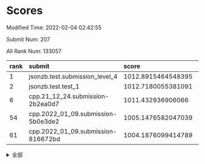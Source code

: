 # Scores

Modified Time: 2022-02-04 02:42:55

Submit Num: 207

All Rank Num: 133057

| rank |               submit               |       score        |       sigma        | pk_num |
| :--- | :--------------------------------- | :----------------- | :----------------- | :----- |
| 1    | jsonzb.test.submission_level_4     | 1012.8915464548395 | 0.7913315114418691 | 2569   |
| 2    | jsonzb.test.test_1                 | 1012.7180055381091 | 0.797054172675834  | 2573   |
| 6    | cpp.21_12_24.submission-2b2ea0d7   | 1011.432936906066  | 0.8172906810522362 | 2569   |
| 54   | cpp.2022_01_09.submission-5b0e3de2 | 1005.1476582047039 | 0.7251299748544259 | 2579   |
| 61   | cpp.2022_01_09.submission-816672bd | 1004.1876099414789 | 0.7100097726002949 | 2565   |


<details>
<summary>全部</summary>

| rank |                 submit                 |       score        |       sigma        | pk_num |
| :--- | :------------------------------------- | :----------------- | :----------------- | :----- |
| 1    | jsonzb.test.submission_level_4         | 1012.8915464548395 | 0.7913315114418691 | 2569   |
| 2    | jsonzb.test.test_1                     | 1012.7180055381091 | 0.797054172675834  | 2573   |
| 3    | gobigger.level_3.submission_level_3_14 | 1011.8598236653502 | 0.7628374919699391 | 2569   |
| 4    | gobigger.level_3.submission_level_3_48 | 1011.7570849567676 | 0.7608064466137746 | 2572   |
| 5    | gobigger.level_3.submission_level_3_18 | 1011.5809901908503 | 0.784367975561825  | 2568   |
| 6    | cpp.21_12_24.submission-2b2ea0d7       | 1011.432936906066  | 0.8172906810522362 | 2569   |
| 7    | gobigger.level_3.submission_level_3_38 | 1011.350550730411  | 0.78170988723367   | 2567   |
| 8    | gobigger.level_3.submission_level_3_3  | 1011.3381707601704 | 0.7589693891436546 | 2577   |
| 9    | gobigger.level_3.submission_level_3_49 | 1011.3345607419186 | 0.7858045811850035 | 2569   |
| 10   | gobigger.level_3.submission_level_3_35 | 1011.1703008871049 | 0.7598622122123008 | 2576   |
| 11   | gobigger.level_3.submission_level_3_37 | 1010.8878927315395 | 0.743065804360979  | 2573   |
| 12   | gobigger.level_3.submission_level_3_26 | 1010.7912674408653 | 0.7606382402256835 | 2572   |
| 13   | gobigger.level_3.submission_level_3_29 | 1010.6436447485207 | 0.752336658415562  | 2569   |
| 14   | gobigger.level_3.submission_level_3_6  | 1010.6423116288706 | 0.7647687244369662 | 2578   |
| 15   | gobigger.level_3.submission_level_3_34 | 1010.6129001746175 | 0.7890931405346602 | 2569   |
| 16   | gobigger.level_3.submission_level_3_41 | 1010.6109735824391 | 0.772707365133752  | 2573   |
| 17   | gobigger.level_3.submission_level_3_32 | 1010.5992777330542 | 0.7541496350653333 | 2572   |
| 18   | gobigger.level_3.submission_level_3_24 | 1010.4432345587772 | 0.7641837898042918 | 2565   |
| 19   | gobigger.level_3.submission_level_3_15 | 1010.4337106386183 | 0.7556680784114355 | 2571   |
| 20   | gobigger.level_3.submission_level_3_16 | 1010.3761524664297 | 0.773341350146495  | 2576   |
| 21   | gobigger.level_3.submission_level_3_44 | 1010.2949964027109 | 0.7739805954234623 | 2574   |
| 22   | gobigger.level_3.submission_level_3_19 | 1010.2655080177676 | 0.7565660143399925 | 2571   |
| 23   | gobigger.level_3.submission_level_3_33 | 1010.2293210447856 | 0.7581864180250839 | 2575   |
| 24   | gobigger.level_3.submission_level_3_0  | 1010.1879550343147 | 0.7598069033106617 | 2566   |
| 25   | gobigger.level_3.submission_level_3_25 | 1010.1421521847898 | 0.7771278683967644 | 2571   |
| 26   | gobigger.level_3.submission_level_3_7  | 1010.0489039933343 | 0.7808426378768947 | 2572   |
| 27   | gobigger.level_3.submission_level_3_10 | 1010.0457943497191 | 0.7431543142853433 | 2573   |
| 28   | gobigger.level_3.submission_level_3_28 | 1010.0131559403666 | 0.7574563334347428 | 2568   |
| 29   | gobigger.level_3.submission_level_3_11 | 1009.9286990030232 | 0.7599574153053972 | 2570   |
| 30   | gobigger.level_3.submission_level_3_40 | 1009.9183171268951 | 0.7488553272351485 | 2574   |
| 31   | gobigger.level_3.submission_level_3_13 | 1009.8644752290639 | 0.7635561814207378 | 2575   |
| 32   | gobigger.level_3.submission_level_3_9  | 1009.8144463940256 | 0.7771108297298808 | 2567   |
| 33   | gobigger.level_3.submission_level_3_21 | 1009.7748835317108 | 0.7536749488602419 | 2571   |
| 34   | gobigger.level_3.submission_level_3_20 | 1009.7546297668065 | 0.7580474764424412 | 2568   |
| 35   | gobigger.level_3.submission_level_3_46 | 1009.7467133009625 | 0.7434126835368693 | 2572   |
| 36   | gobigger.level_3.submission_level_3_30 | 1009.6582993040844 | 0.726498031401521  | 2568   |
| 37   | gobigger.level_3.submission_level_3_4  | 1009.6153278796726 | 0.7634269435940574 | 2570   |
| 38   | gobigger.level_3.submission_level_3_36 | 1009.5278811921727 | 0.7505995112178074 | 2572   |
| 39   | gobigger.level_3.submission_level_3_1  | 1009.4351029000047 | 0.7483022467991591 | 2568   |
| 40   | gobigger.level_3.submission_level_3_12 | 1009.4318717989357 | 0.7458936318985541 | 2571   |
| 41   | gobigger.level_3.submission_level_3_17 | 1009.3520969175612 | 0.7498637027916376 | 2567   |
| 42   | gobigger.level_3.submission_level_3_8  | 1009.2860720138874 | 0.7413219101868204 | 2570   |
| 43   | gobigger.level_3.submission_level_3_43 | 1009.2721817693509 | 0.7453696827361042 | 2569   |
| 44   | gobigger.level_3.submission_level_3_45 | 1009.2663998268234 | 0.7478114804154862 | 2577   |
| 45   | gobigger.level_3.submission_level_3_31 | 1009.236020445064  | 0.7483674054923661 | 2570   |
| 46   | gobigger.level_3.submission_level_3_27 | 1009.1499599563475 | 0.7628680036302654 | 2569   |
| 47   | gobigger.level_3.submission_level_3_2  | 1008.9872096362658 | 0.7736754099645916 | 2570   |
| 48   | gobigger.level_3.submission_level_3_22 | 1008.8685720632631 | 0.7491464055416595 | 2571   |
| 49   | gobigger.level_3.submission_level_3_42 | 1008.7794619451527 | 0.7475084102541608 | 2572   |
| 50   | gobigger.level_3.submission_level_3_39 | 1008.7567743425533 | 0.7381279677934439 | 2572   |
| 51   | gobigger.level_3.submission_level_3_47 | 1008.4240385658338 | 0.7236039972744577 | 2573   |
| 52   | gobigger.level_3.submission_level_3_23 | 1008.3941350752361 | 0.7502014960132444 | 2571   |
| 53   | gobigger.level_3.submission_level_3_5  | 1008.381520122028  | 0.7313682611310076 | 2570   |
| 54   | cpp.2022_01_09.submission-5b0e3de2     | 1005.1476582047039 | 0.7251299748544259 | 2579   |
| 55   | gobigger.level_1.submission_level_1_20 | 1004.9505989619178 | 0.7299999390107489 | 2569   |
| 56   | gobigger.level_1.submission_level_1_32 | 1004.5964144534123 | 0.7154959768802117 | 2571   |
| 57   | gobigger.level_1.submission_level_1_18 | 1004.539893460389  | 0.7283457971850759 | 2573   |
| 58   | gobigger.level_1.submission_level_1_38 | 1004.5046436502097 | 0.7292897333112635 | 2573   |
| 59   | gobigger.level_1.submission_level_1_12 | 1004.3875143834508 | 0.7112606242595167 | 2567   |
| 60   | gobigger.level_1.submission_level_1_39 | 1004.1897896662658 | 0.7286527725525602 | 2568   |
| 61   | cpp.2022_01_09.submission-816672bd     | 1004.1876099414789 | 0.7100097726002949 | 2565   |
| 62   | gobigger.level_1.submission_level_1_4  | 1004.1786709826034 | 0.7149645045373729 | 2569   |
| 63   | gobigger.level_1.submission_level_1_7  | 1004.1702352331671 | 0.7098257187630738 | 2566   |
| 64   | gobigger.level_1.submission_level_1_27 | 1004.0883217146867 | 0.7129383491981375 | 2578   |
| 65   | gobigger.level_1.submission_level_1_43 | 1004.0737350785413 | 0.7194358358348415 | 2571   |
| 66   | gobigger.level_1.submission_level_1_45 | 1004.0027705283812 | 0.7197691477179332 | 2575   |
| 67   | gobigger.level_1.submission_level_1_21 | 1003.9416146055033 | 0.7172631026146149 | 2569   |
| 68   | gobigger.level_1.submission_level_1_9  | 1003.9286785774862 | 0.7169655628035249 | 2573   |
| 69   | gobigger.level_1.submission_level_1_25 | 1003.8790771058235 | 0.7231213689401056 | 2569   |
| 70   | gobigger.level_1.submission_level_1_14 | 1003.8159549231285 | 0.7257629384131551 | 2575   |
| 71   | gobigger.level_1.submission_level_1_48 | 1003.782441031872  | 0.7192204689187212 | 2571   |
| 72   | gobigger.level_1.submission_level_1_40 | 1003.7685215565317 | 0.7260172618490761 | 2576   |
| 73   | gobigger.level_1.submission_level_1_1  | 1003.710905644174  | 0.7115609922101438 | 2569   |
| 74   | gobigger.level_1.submission_level_1_49 | 1003.6710740981404 | 0.7268168440422926 | 2572   |
| 75   | gobigger.level_1.submission_level_1_15 | 1003.6195738458686 | 0.71826044934778   | 2568   |
| 76   | gobigger.level_1.submission_level_1_33 | 1003.549509717793  | 0.7112646419708563 | 2569   |
| 77   | gobigger.level_1.submission_level_1_36 | 1003.4598542758208 | 0.7115917238869583 | 2572   |
| 78   | gobigger.level_1.submission_level_1_6  | 1003.4160625800292 | 0.72568201655992   | 2569   |
| 79   | gobigger.level_1.submission_level_1_8  | 1003.3515020259032 | 0.7218773910791955 | 2578   |
| 80   | gobigger.level_1.submission_level_1_13 | 1003.3190945022644 | 0.709115950994704  | 2570   |
| 81   | gobigger.level_1.submission_level_1_3  | 1003.3185787701242 | 0.7143279919421595 | 2568   |
| 82   | gobigger.level_1.submission_level_1_47 | 1003.2909441698304 | 0.7094027471369908 | 2566   |
| 83   | gobigger.level_1.submission_level_1_19 | 1003.2717360498779 | 0.7160610262951969 | 2573   |
| 84   | gobigger.level_1.submission_level_1_5  | 1003.1682604381192 | 0.7158115443865499 | 2576   |
| 85   | gobigger.level_1.submission_level_1_10 | 1003.1549175530124 | 0.7104187804109289 | 2572   |
| 86   | gobigger.level_1.submission_level_1_35 | 1003.0755289305736 | 0.7228732254150324 | 2562   |
| 87   | gobigger.level_1.submission_level_1_41 | 1003.0652763847056 | 0.7196525994366622 | 2574   |
| 88   | gobigger.level_1.submission_level_1_37 | 1003.0025860909006 | 0.7128536476136031 | 2575   |
| 89   | gobigger.level_1.submission_level_1_31 | 1002.9888744219068 | 0.7109877916488502 | 2573   |
| 90   | gobigger.level_1.submission_level_1_46 | 1002.8646924026644 | 0.721592435735082  | 2568   |
| 91   | gobigger.level_1.submission_level_1_24 | 1002.8186696159546 | 0.7056480285513339 | 2575   |
| 92   | gobigger.level_1.submission_level_1_26 | 1002.7717281108061 | 0.7211571922440363 | 2573   |
| 93   | gobigger.level_1.submission_level_1_17 | 1002.7542488184697 | 0.7129888301511021 | 2572   |
| 94   | gobigger.level_1.submission_level_1_16 | 1002.7264467587353 | 0.7107218347972872 | 2575   |
| 95   | gobigger.level_1.submission_level_1_29 | 1002.7191972091506 | 0.7234409540903901 | 2567   |
| 96   | gobigger.level_1.submission_level_1_42 | 1002.6430834411087 | 0.7163539827018133 | 2574   |
| 97   | gobigger.level_1.submission_level_1_22 | 1002.5734332662845 | 0.7140176544322485 | 2568   |
| 98   | gobigger.level_1.submission_level_1_11 | 1002.4692298097161 | 0.7048165579201214 | 2561   |
| 99   | gobigger.level_1.submission_level_1_0  | 1002.4457550794741 | 0.7178227990026539 | 2575   |
| 100  | gobigger.level_1.submission_level_1_2  | 1002.4379281994288 | 0.7059496342014692 | 2574   |
| 101  | gobigger.level_1.submission_level_1_28 | 1001.9960567606638 | 0.7136311467047202 | 2572   |
| 102  | gobigger.level_1.submission_level_1_30 | 1001.9503074066423 | 0.7161044401812007 | 2570   |
| 103  | gobigger.level_1.submission_level_1_34 | 1001.9152754661163 | 0.7065695827232205 | 2575   |
| 104  | gobigger.level_1.submission_level_1_44 | 1001.8626063207704 | 0.7209742431483277 | 2573   |
| 105  | gobigger.level_1.submission_level_1_23 | 1001.7455223784671 | 0.7043296992803662 | 2571   |
| 106  | gobigger.random.submission_random_1    | 997.6113563430911  | 0.7245545562171408 | 2570   |
| 107  | gobigger.random.submission_random_7    | 997.3204877230974  | 0.6960601001613165 | 2576   |
| 108  | gobigger.random.submission_random_25   | 996.9605531948431  | 0.7176716420668161 | 2571   |
| 109  | gobigger.random.submission_random_24   | 996.7713361958588  | 0.7146342566156952 | 2574   |
| 110  | gobigger.random.submission_random_18   | 996.7238260532785  | 0.7071396661968561 | 2568   |
| 111  | gobigger.random.submission_random_6    | 996.6807469796966  | 0.7121001710788862 | 2572   |
| 112  | gobigger.random.submission_random_42   | 996.6730285072467  | 0.7135781093544663 | 2570   |
| 113  | gobigger.random.submission_random_3    | 996.5860794490726  | 0.7008818722001963 | 2569   |
| 114  | gobigger.random.submission_random_36   | 996.5401037468489  | 0.7061542945347649 | 2570   |
| 115  | gobigger.random.submission_random_10   | 996.5163848498004  | 0.7017124619950085 | 2569   |
| 116  | gobigger.random.submission_random_20   | 996.49561626495    | 0.7045860598132636 | 2572   |
| 117  | gobigger.random.submission_random_32   | 996.4776490431634  | 0.7086778905777111 | 2574   |
| 118  | gobigger.random.submission_random_2    | 996.3949955626715  | 0.7046258418230773 | 2571   |
| 119  | gobigger.random.submission_random_19   | 996.3716938417341  | 0.7068157734968539 | 2571   |
| 120  | gobigger.random.submission_random_37   | 996.3073548088503  | 0.7049020272776148 | 2571   |
| 121  | gobigger.random.submission_random_26   | 996.3007617629745  | 0.7073456111484367 | 2577   |
| 122  | gobigger.random.submission_random_0    | 996.2869859076042  | 0.7133530772049369 | 2569   |
| 123  | gobigger.random.submission_random_22   | 996.2012324467377  | 0.7168813527784613 | 2575   |
| 124  | gobigger.random.submission_random_41   | 996.1902206704991  | 0.7087049578273906 | 2568   |
| 125  | gobigger.random.submission_random_47   | 996.188550374556   | 0.7134053462510558 | 2572   |
| 126  | gobigger.random.submission_random_16   | 996.1611973387041  | 0.7133913845475328 | 2569   |
| 127  | gobigger.random.submission_random_5    | 996.0740949018144  | 0.719856783355681  | 2571   |
| 128  | gobigger.random.submission_random_4    | 996.0162800508349  | 0.703937319267462  | 2571   |
| 129  | gobigger.random.submission_random_12   | 995.8876959614543  | 0.7069391024131036 | 2573   |
| 130  | gobigger.random.submission_random_39   | 995.876376885212   | 0.7069773416025426 | 2570   |
| 131  | gobigger.random.submission_random_27   | 995.7794060465671  | 0.7155608315576631 | 2572   |
| 132  | gobigger.random.submission_random_38   | 995.751549917385   | 0.7085330941253971 | 2573   |
| 133  | gobigger.random.submission_random_13   | 995.7306678970964  | 0.7134795687928104 | 2569   |
| 134  | gobigger.random.submission_random_17   | 995.7046249237173  | 0.7231352657989751 | 2574   |
| 135  | gobigger.random.submission_random_30   | 995.576432721235   | 0.7185707969922699 | 2568   |
| 136  | gobigger.random.submission_random_46   | 995.5512198105702  | 0.709694403530766  | 2572   |
| 137  | gobigger.random.submission_random_11   | 995.5384251939704  | 0.7305937271039745 | 2572   |
| 138  | gobigger.random.submission_random_31   | 995.4853463944215  | 0.7100864880278891 | 2570   |
| 139  | gobigger.random.submission_random_34   | 995.4492735359103  | 0.7002589636253335 | 2576   |
| 140  | gobigger.random.submission_random_14   | 995.4341564383598  | 0.7176404574736894 | 2571   |
| 141  | gobigger.random.submission_random_8    | 995.40451208103    | 0.7114556150513267 | 2574   |
| 142  | gobigger.random.submission_random_33   | 995.3843453316924  | 0.7051820412397589 | 2572   |
| 143  | gobigger.random.submission_random_40   | 995.3653497643012  | 0.7383806188504746 | 2571   |
| 144  | gobigger.random.submission_random_28   | 995.2628174496832  | 0.7129422000004052 | 2573   |
| 145  | gobigger.random.submission_random_43   | 995.1984968707602  | 0.7095264378187135 | 2570   |
| 146  | gobigger.random.submission_random_44   | 995.1615176060761  | 0.7014115039555285 | 2574   |
| 147  | gobigger.random.submission_random_23   | 994.9576067216085  | 0.7264373557959739 | 2569   |
| 148  | gobigger.random.submission_random_48   | 994.9435810725616  | 0.705883891221514  | 2568   |
| 149  | gobigger.random.submission_random_35   | 994.93375055606    | 0.7065706817386573 | 2575   |
| 150  | gobigger.random.submission_random_49   | 994.9234308499324  | 0.7165357358673464 | 2576   |
| 151  | gobigger.random.submission_random_15   | 994.9038339609456  | 0.7323151077579908 | 2565   |
| 152  | gobigger.random.submission_random_9    | 994.759572330021   | 0.7039229690831682 | 2569   |
| 153  | gobigger.level_2.submission_level_2_47 | 994.5911324572488  | 0.7364896940083366 | 2568   |
| 154  | gobigger.random.submission_random_29   | 994.1971096758466  | 0.7370659103819736 | 2573   |
| 155  | gobigger.random.submission_random_45   | 994.0592150974281  | 0.7232777848844566 | 2573   |
| 156  | gobigger.level_2.submission_level_2_17 | 994.0515173902044  | 0.732030543910476  | 2571   |
| 157  | gobigger.random.submission_random_21   | 993.8322669677729  | 0.7287336436940505 | 2573   |
| 158  | gobigger.level_2.submission_level_2_14 | 993.551769377643   | 0.7282721739458722 | 2567   |
| 159  | gobigger.level_2.submission_level_2_40 | 993.5179326040383  | 0.7314477584880854 | 2572   |
| 160  | gobigger.level_2.submission_level_2_3  | 993.4979066227069  | 0.742890728665977  | 2567   |
| 161  | gobigger.level_2.submission_level_2_7  | 993.3575876361872  | 0.7287405526635485 | 2571   |
| 162  | gobigger.level_2.submission_level_2_16 | 993.1389793314385  | 0.7292685991726315 | 2574   |
| 163  | gobigger.level_2.submission_level_2_28 | 993.1204230540561  | 0.750216608491503  | 2573   |
| 164  | gobigger.level_2.submission_level_2_30 | 993.046285055952   | 0.7378519588160752 | 2572   |
| 165  | gobigger.level_2.submission_level_2_46 | 992.9963660489426  | 0.7449300038062233 | 2571   |
| 166  | gobigger.level_2.submission_level_2_13 | 992.9861124607842  | 0.729699147348473  | 2573   |
| 167  | gobigger.level_2.submission_level_2_37 | 992.9706882666103  | 0.7327466559891964 | 2574   |
| 168  | gobigger.level_2.submission_level_2_42 | 992.8577635379152  | 0.7434572515914093 | 2577   |
| 169  | gobigger.level_2.submission_level_2_29 | 992.5631702878942  | 0.7299576429155668 | 2572   |
| 170  | gobigger.level_2.submission_level_2_27 | 992.4754749652706  | 0.7544158173567087 | 2573   |
| 171  | gobigger.level_2.submission_level_2_10 | 992.3561441459323  | 0.7365269563155952 | 2572   |
| 172  | gobigger.level_2.submission_level_2_20 | 992.3365768836987  | 0.7497945106256074 | 2566   |
| 173  | gobigger.level_2.submission_level_2_6  | 992.3131017007105  | 0.7486952989505794 | 2567   |
| 174  | gobigger.level_2.submission_level_2_33 | 992.149571293528   | 0.7596311468275078 | 2574   |
| 175  | gobigger.level_2.submission_level_2_0  | 992.1483644638314  | 0.7521604236712912 | 2568   |
| 176  | gobigger.level_2.submission_level_2_19 | 992.1021615006265  | 0.729237300794951  | 2571   |
| 177  | gobigger.level_2.submission_level_2_31 | 992.0931955392044  | 0.7652028149729635 | 2577   |
| 178  | gobigger.level_2.submission_level_2_26 | 991.9789739213898  | 0.7481738531333131 | 2568   |
| 179  | gobigger.level_2.submission_level_2_12 | 991.9479131635716  | 0.7551850515408217 | 2575   |
| 180  | gobigger.level_2.submission_level_2_48 | 991.9410259437482  | 0.7484019265919822 | 2575   |
| 181  | gobigger.level_2.submission_level_2_25 | 991.9061482253287  | 0.7455106857242986 | 2569   |
| 182  | gobigger.level_2.submission_level_2_21 | 991.67652643594    | 0.7413107201850138 | 2567   |
| 183  | gobigger.level_2.submission_level_2_41 | 991.6613350086938  | 0.7542518723452114 | 2568   |
| 184  | gobigger.level_2.submission_level_2_4  | 991.6319079480252  | 0.7748977826945076 | 2575   |
| 185  | gobigger.level_2.submission_level_2_24 | 991.6308701372761  | 0.7354581140912214 | 2568   |
| 186  | gobigger.level_2.submission_level_2_23 | 991.597857929517   | 0.7465071179859433 | 2570   |
| 187  | gobigger.level_2.submission_level_2_45 | 991.5616254931572  | 0.7573348993999404 | 2568   |
| 188  | gobigger.level_2.submission_level_2_49 | 991.492342812518   | 0.7387237141827346 | 2572   |
| 189  | gobigger.level_2.submission_level_2_1  | 991.4740927953125  | 0.7628948447131978 | 2571   |
| 190  | gobigger.level_2.submission_level_2_9  | 991.4735810553622  | 0.7719733293196481 | 2570   |
| 191  | gobigger.level_2.submission_level_2_34 | 991.4499390734308  | 0.7429214489136746 | 2572   |
| 192  | gobigger.level_2.submission_level_2_36 | 991.4404124899675  | 0.7475811805527361 | 2567   |
| 193  | gobigger.level_2.submission_level_2_18 | 991.2816717494627  | 0.7672745065946024 | 2565   |
| 194  | gobigger.level_2.submission_level_2_8  | 991.2814575953367  | 0.7515574407362788 | 2567   |
| 195  | gobigger.level_2.submission_level_2_15 | 991.2686371369382  | 0.7558078906320228 | 2570   |
| 196  | gobigger.level_2.submission_level_2_2  | 991.1742054979137  | 0.767277351559448  | 2569   |
| 197  | gobigger.level_2.submission_level_2_44 | 991.1476888450296  | 0.7582578137997106 | 2574   |
| 198  | gobigger.level_2.submission_level_2_35 | 991.057358044575   | 0.7399144927251994 | 2573   |
| 199  | gobigger.level_2.submission_level_2_22 | 990.9894590778902  | 0.7435425041816647 | 2569   |
| 200  | gobigger.level_2.submission_level_2_39 | 990.9630109726692  | 0.7498138668048122 | 2571   |
| 201  | gobigger.level_2.submission_level_2_11 | 990.827249554308   | 0.7513941762964951 | 2569   |
| 202  | gobigger.level_2.submission_level_2_5  | 990.7858749119372  | 0.7425713422334352 | 2574   |
| 203  | gobigger.level_2.submission_level_2_38 | 990.7327269527101  | 0.7651080276931914 | 2573   |
| 204  | gobigger.level_2.submission_level_2_43 | 990.6695499425639  | 0.7646027923368433 | 2574   |
| 205  | gobigger.level_2.submission_level_2_32 | 990.232969699142   | 0.7606440008387102 | 2573   |
| 206  | gobigger.none.submission_none_1        | 977.3012406406991  | 1.4690193742905537 | 2569   |
| 207  | gobigger.none.submission_none_0        | 976.7530424590075  | 1.440271318883586  | 2571   |

</details>
